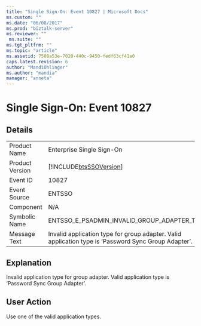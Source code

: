 ```yaml
---
title: "Single Sign-On: Event 10827 | Microsoft Docs"
ms.custom: ""
ms.date: "06/08/2017"
ms.prod: "biztalk-server"
ms.reviewer: ""
 ms.suite: ""
ms.tgt_pltfrm: ""
ms.topic: "article"
ms.assetid: 7508a53e-7020-440c-9450-fedf63cf41a0
caps.latest.revision: 6
author: "MandiOhlinger"
ms.author: "mandia"
manager: "anneta"
---
```

# Single Sign-On: Event 10827
## Details  
  
|||  
|-|-|  
|Product Name|Enterprise Single Sign-On|  
|Product Version|[!INCLUDE[btsSSOVersion](../includes/btsssoversion-md.md)]|  
|Event ID|10827|  
|Event Source|ENTSSO|  
|Component|N/A|  
|Symbolic Name|ENTSSO_E_PSADMIN_INVALID_GROUP_ADAPTER_TYPE|  
|Message Text|Invalid application type for group adapter. Valid application type is ‘Password Sync Group Adapter’.|  
  
## Explanation  
 Invalid application type for group adapter. Valid application type is ‘Password Sync Group Adapter’.  
  
## User Action  
 Use one of the valid application types.